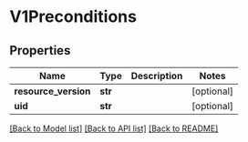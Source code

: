 # V1Preconditions

## Properties
Name | Type | Description | Notes
------------ | ------------- | ------------- | -------------
**resource_version** | **str** |  | [optional] 
**uid** | **str** |  | [optional] 

[[Back to Model list]](../README.md#documentation-for-models) [[Back to API list]](../README.md#documentation-for-api-endpoints) [[Back to README]](../README.md)


